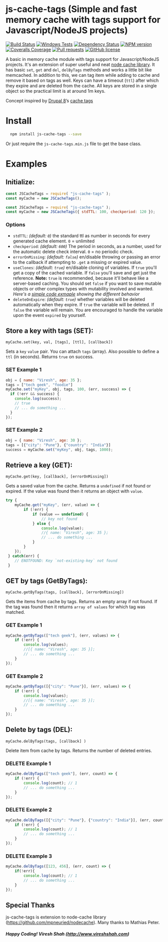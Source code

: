 # js-cache-tags (Simple and fast memory cache with tags support for Javascript/NodeJS projects)

[![Build Status](https://travis-ci.org/vireshshah/js-cache-tags.svg?branch=master)](https://travis-ci.org/vireshshah/js-cache-tags) [![Windows Tests](https://img.shields.io/appveyor/ci/vireshshah/js-cache-tags.svg?label=Windows%20Test)](https://ci.appveyor.com/project/vireshshah/js-cache-tags) [![Dependency Status](https://david-dm.org/vireshshah/js-cache-tags.svg)](https://david-dm.org/vireshshah/js-cache-tags) [![NPM version](https://badge.fury.io/js/js-cache-tags.svg)](http://badge.fury.io/js/js-cache-tags) [![Coveralls Coverage](https://img.shields.io/coveralls/vireshshah/js-cache-tags.svg)](https://coveralls.io/github/vireshshah/js-cache-tags) [![Pull requests](https://img.shields.io/badge/PRs-welcome-brightgreen.svg)](https://www.npmjs.com/package/robert) [![GitHub license](https://img.shields.io/badge/license-MIT-blue.svg)](https://github.com/greeeg/robert/blob/master/LICENSE) 

A basic in memory cache module with tags support for Javascript/NodeJS projects. It's an extension of super useful and neat [node cache library](https://github.com/mpneuried/nodecache). It has basic `set`, `get` and `del`, `delByTags` methods and works a little bit like memcached. In addition to this, we can tag item while adding to cache and remove it based on tags as well. Keys can have a timeout (`ttl`) after which they expire and are deleted from the cache. All keys are stored in a single object so the practical limit is at around 1m keys.

Concept inspired by <a href="https://www.drupal.org/">Drupal 8</a>’s <a href="https://www.drupal.org/docs/8/api/cache-api/cache-tags">cache tags</a></p>

# Install

```bash
  npm install js-cache-tags --save
```

Or just require the `js-cache-tags.min.js` file to get the base class.

# Examples

## Initialize:

```js
const JSCacheTags = require( "js-cache-tags" );
const myCache = new JSCacheTags();
```

```js
const JSCacheTags = require( "js-cache-tags" );
const myCache = new JSCacheTags({ stdTTL: 100, checkperiod: 120 });
```

### Options

- `stdTTL`: *(default: `0`)* the standard ttl as number in seconds for every generated cache element.
`0` = unlimited
- `checkperiod`: *(default: `600`)* The period in seconds, as a number, used for the automatic delete check interval.
`0` = no periodic check.
- `errorOnMissing`: *(default: `false`)* en/disable throwing or passing an error to the callback if attempting to `.get` a missing or expired value.
- `useClones`: *(default: `true`)* en/disable cloning of variables. If `true` you'll get a copy of the cached variable. If `false` you'll save and get just the reference.
**Note:** `true` is recommended, because it'll behave like a server-based caching. You should set `false` if you want to save mutable objects or other complex types with mutability involved and wanted.
_Here's a [simple code exmaple](https://runkit.com/mpneuried/useclones-example-83) showing the different behavior_
- `deleteOnExpire`: *(default: `true`)* whether variables will be deleted automatically when they expire.
If `true` the variable will be deleted. If `false` the variable will remain. You are encouraged to handle the variable upon the event `expired` by yourself.

## Store a key with tags (SET):

`myCache.set(key, val, [tags], [ttl], [callback])`

Sets a `key` `value` pair. You can attach `tags` (array). Also possible to define a `ttl` (in seconds).
Returns `true` on success. 

### SET Example 1
```js
obj = { name: "Viresh", age: 35 };
tags = ["tech geek", "foodie"]
myCache.set("myKey", obj, tags, 100, (err, success) => {
  if (!err && success) {
    console.log(success);
    // true
    // ... do something ...
  }
});
```

### SET Example 2
```js
obj = { name: "Viresh", age: 30 };
tags = [{"city": "Pune"}, {"country": "India"}]
success = myCache.set("myKey", obj, tags, 1000);
```

## Retrieve a key (GET):

`myCache.get(key, [callback], [errorOnMissing])`

Gets a saved value from the cache. Returns a `undefined` if not found or expired.
If the value was found then it returns an object with `value`.

```js
try {
    myCache.get("myKey", (err, value) => {
        if (!err) {
            if (value == undefined) {
                // key not found
            } else {
                console.log(value);
                //{ name: "Viresh", age: 35 };
                // ... do something ...
            }
        }
    });
 } catch(err) {
    // ENOTFOUND: Key `not-existing-key` not found
 }
```

## GET by tags (GetByTags):

`myCache.getByTags(tags, [callback], [errorOnMissing])`

Gets the items from cache by tags. Returns an empty array if not found. If the tag
was found then it returns `array of values` for which tag was matched.

### GET Example 1
```js
myCache.getByTags(["tech geek"], (err, values) => {
    if (!err) {
        console.log(values);
        //[{ name: "Viresh", age: 35 }];
        // ... do something ...
    }
});
```

### GET Example 2
```js
myCache.getByTags([{"city": "Pune"}], (err, values) => {
    if (!err) {
        console.log(values);
        //[{ name: "Viresh", age: 35 }];
        // ... do something ...
    }
});
```

## Delete by tags (DEL):

`myCache.delByTags(tags, [callback] )`

Delete item from cache by tags. Returns the number of deleted entries.

### DELETE Example 1
```js
myCache.delByTags(["tech geek"], (err, count) => {
    if (!err) {
        console.log(count); // 1
        // ... do something ...
    }
});
```

### DELETE Example 2
```js
myCache.delByTags([{"city": "Pune"}, {"country": "India"}], (err, count) => {
    if (!err) {
        console.log(count); // 1
        // ... do something ...
    }
});
```

### DELETE Example 3
```js
myCache.delByTags([123, 456], (err, count) => {
    if(!err){
        console.log(count); // 1
        // ... do something ...
    }
});
```

## Special Thanks

js-cache-tags is extension to node-cache library (https://github.com/mpneuried/nodecache). Many thanks to Mathias Peter.

##### Happy Coding! Viresh Shah (http://www.vireshshah.com)
